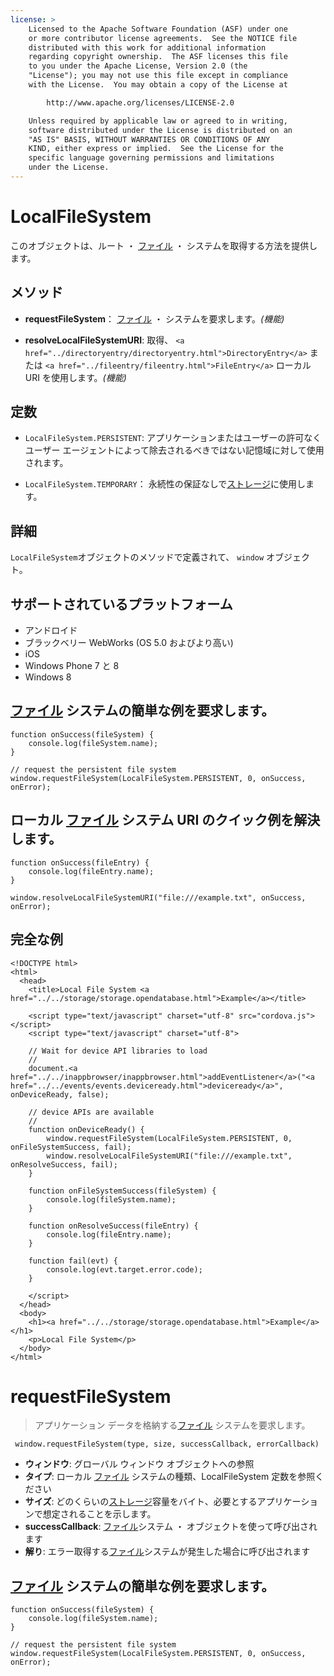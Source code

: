 ```yaml
---
license: >
    Licensed to the Apache Software Foundation (ASF) under one
    or more contributor license agreements.  See the NOTICE file
    distributed with this work for additional information
    regarding copyright ownership.  The ASF licenses this file
    to you under the Apache License, Version 2.0 (the
    "License"); you may not use this file except in compliance
    with the License.  You may obtain a copy of the License at

        http://www.apache.org/licenses/LICENSE-2.0

    Unless required by applicable law or agreed to in writing,
    software distributed under the License is distributed on an
    "AS IS" BASIS, WITHOUT WARRANTIES OR CONDITIONS OF ANY
    KIND, either express or implied.  See the License for the
    specific language governing permissions and limitations
    under the License.
---
```


# LocalFileSystem

このオブジェクトは、ルート ・ <a href="../filesystem/filesystem.html"><a href="../fileobj/fileobj.html">ファイル</a> ・ システム</a>を取得する方法を提供します。

## メソッド

*   **requestFileSystem**： <a href="../filesystem/filesystem.html"><a href="../fileobj/fileobj.html">ファイル</a> ・ システム</a>を要求します。*(機能)*

*   **resolveLocalFileSystemURI**: 取得、 `<a href="../directoryentry/directoryentry.html">DirectoryEntry</a>` または `<a href="../fileentry/fileentry.html">FileEntry</a>` ローカル URI を使用します。*(機能)*

## 定数

*   `LocalFileSystem.PERSISTENT`: アプリケーションまたはユーザーの許可なくユーザー エージェントによって除去されるべきではない記憶域に対して使用されます。

*   `LocalFileSystem.TEMPORARY`： 永続性の保証なしで<a href="../../storage/storage.html">ストレージ</a>に使用します。

## 詳細

`LocalFileSystem`オブジェクトのメソッドで定義されて、 `window` オブジェクト。

## サポートされているプラットフォーム

*   アンドロイド
*   ブラックベリー WebWorks (OS 5.0 およびより高い)
*   iOS
*   Windows Phone 7 と 8
*   Windows 8

## <a href="../fileobj/fileobj.html">ファイル</a> システムの簡単な例を要求します。

    function onSuccess(fileSystem) {
        console.log(fileSystem.name);
    }
    
    // request the persistent file system
    window.requestFileSystem(LocalFileSystem.PERSISTENT, 0, onSuccess, onError);
    

## ローカル <a href="../fileobj/fileobj.html">ファイル</a> システム URI のクイック例を解決します。

    function onSuccess(fileEntry) {
        console.log(fileEntry.name);
    }
    
    window.resolveLocalFileSystemURI("file:///example.txt", onSuccess, onError);
    

## 完全な例

    <!DOCTYPE html>
    <html>
      <head>
        <title>Local File System <a href="../../storage/storage.opendatabase.html">Example</a></title>
    
        <script type="text/javascript" charset="utf-8" src="cordova.js"></script>
        <script type="text/javascript" charset="utf-8">
    
        // Wait for device API libraries to load
        //
        document.<a href="../../inappbrowser/inappbrowser.html">addEventListener</a>("<a href="../../events/events.deviceready.html">deviceready</a>", onDeviceReady, false);
    
        // device APIs are available
        //
        function onDeviceReady() {
            window.requestFileSystem(LocalFileSystem.PERSISTENT, 0, onFileSystemSuccess, fail);
            window.resolveLocalFileSystemURI("file:///example.txt", onResolveSuccess, fail);
        }
    
        function onFileSystemSuccess(fileSystem) {
            console.log(fileSystem.name);
        }
    
        function onResolveSuccess(fileEntry) {
            console.log(fileEntry.name);
        }
    
        function fail(evt) {
            console.log(evt.target.error.code);
        }
    
        </script>
      </head>
      <body>
        <h1><a href="../../storage/storage.opendatabase.html">Example</a></h1>
        <p>Local File System</p>
      </body>
    </html>
    

# requestFileSystem

> アプリケーション データを格納する<a href="../fileobj/fileobj.html">ファイル</a> システムを要求します。

     window.requestFileSystem(type, size, successCallback, errorCallback)
    

*   **ウィンドウ**: グローバル ウィンドウ オブジェクトへの参照
*   **タイプ**: ローカル <a href="../fileobj/fileobj.html">ファイル</a> システムの種類、LocalFileSystem 定数を参照ください
*   **サイズ**: どのくらいの<a href="../../storage/storage.html">ストレージ</a>容量をバイト、必要とするアプリケーションで想定されることを示します。
*   **successCallback**: <a href="../fileobj/fileobj.html">ファイル</a>システム ・ オブジェクトを使って呼び出されます
*   **解り**: エラー取得する<a href="../fileobj/fileobj.html">ファイル</a>システムが発生した場合に呼び出されます

## <a href="../fileobj/fileobj.html">ファイル</a> システムの簡単な例を要求します。

    function onSuccess(fileSystem) {
        console.log(fileSystem.name);
    }
    
    // request the persistent file system
    window.requestFileSystem(LocalFileSystem.PERSISTENT, 0, onSuccess, onError);